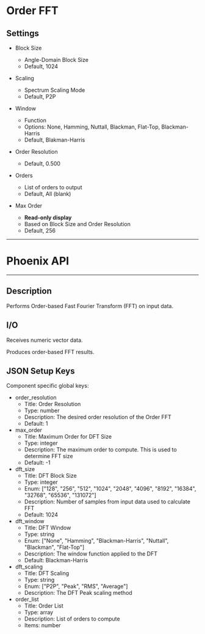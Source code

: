 # Order FFT
## Settings
- Block Size
	- Angle-Domain Block Size
	- Default, 1024

- Scaling
	- Spectrum Scaling Mode
	- Default, P2P

- Window
	- Function
	- Options: None, Hamming, Nuttall, Blackman, Flat-Top, Blackman-Harris
	- Default, Blakman-Harris

- Order Resolution
	- Default, 0.500

- Orders
	- List of orders to output
	- Default, All (blank)

- Max Order
    - **Read-only display**
    - Based on Block Size and Order Resolution
    - Default, 256
___
# Phoenix API
___
## Description

Performs Order-based Fast Fourier Transform (FFT) on input data.

## I/O

Receives numeric vector data.

Produces order-based FFT results.

## JSON Setup Keys

Component specific global keys:
- order_resolution
  - Title: Order Resolution
  - Type: number
  - Description: The desired order resolution of the Order FFT
  - Default: 1
- max_order
  - Title: Maximum Order for DFT Size
  - Type: integer
  - Description: The maximum order to compute. This is used to determine FFT size
  - Default: -1
- dft_size
  - Title: DFT Block Size
  - Type: integer
  - Enum: ["128", "256", "512", "1024", "2048", "4096", "8192", "16384", "32768", "65536", "131072"]
  - Description: Number of samples from input data used to calculate FFT
  - Default: 1024
- dft_window
  - Title: DFT Window
  - Type: string
  - Enum: ["None", "Hamming", "Blackman-Harris", "Nuttall", "Blackman", "Flat-Top"]
  - Description: The window function applied to the DFT
  - Default: Blackman-Harris
- dft_scaling
  - Title: DFT Scaling
  - Type: string
  - Enum: ["P2P", "Peak", "RMS", "Average"]
  - Description: The DFT Peak scaling method
- order_list
  - Title: Order List
  - Type: array
  - Description: List of orders to compute
  - Items: number
